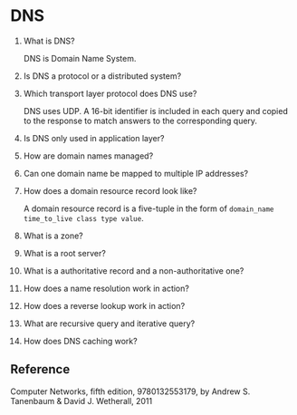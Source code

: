 # DNS

1. What is DNS?

    DNS is Domain Name System.

1. Is DNS a protocol or a distributed system?

1. Which transport layer protocol does DNS use?

    DNS uses UDP. A 16-bit identifier is included in each query and copied to the response to match answers to the corresponding query.

2. Is DNS only used in application layer?

3. How are domain names managed?

4. Can one domain name be mapped to multiple IP addresses?

5. How does a domain resource record look like?

    A domain resource record is a five-tuple in the form of `domain_name time_to_live class type value`.

6. What is a zone?

7. What is a root server?

8. What is a authoritative record and a non-authoritative one?

9.  How does a name resolution work in action?

10. How does a reverse lookup work in action?

11. What are recursive query and iterative query?

12. How does DNS caching work?


## Reference

Computer Networks, fifth edition, 9780132553179, by Andrew S. Tanenbaum & David J. Wetherall, 2011